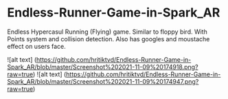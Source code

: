 # Endless-Runner-Game-in-Spark_AR

Endless Hypercasul Running (Flying) game. Similar to floppy bird. With Points system and collision detection. Also has googles and moustache effect on users face.

![alt text] (https://github.com/hritiktvd/Endless-Runner-Game-in-Spark_AR/blob/master/Screenshot%202021-11-09%20174918.png?raw=true)
![alt text] (https://github.com/hritiktvd/Endless-Runner-Game-in-Spark_AR/blob/master/Screenshot%202021-11-09%20174947.png?raw=true)
